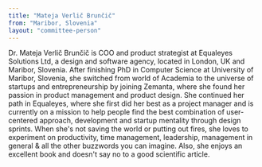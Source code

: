 ```yaml
---
title: "Mateja Verlič Brunčič"
from: "Maribor, Slovenia"
layout: "committee-person"
---
```


Dr. Mateja Verlič Brunčič is COO and product strategist at Equaleyes Solutions Ltd, a design and software agency, located in London, UK and Maribor, Slovenia. After finishing PhD in Computer Science at University of Maribor, Slovenia, she switched from world of Academia to the universe of startups and entrepreneurship by joining Zemanta, where she found her passion in product management and product design. She continued her path in Equaleyes, where she first did her best as a project manager and is currently on a mission to help people find the best combination of user-centered approach, development and startup mentality through design sprints. When she's not saving the world or putting out fires, she loves to experiment on productivity, time management, leadership, management in general & all the other buzzwords you can imagine. Also, she enjoys an excellent book and doesn't say no to a good scientific article.

